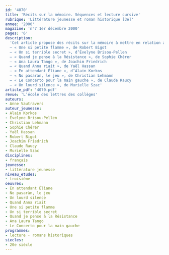 ```yaml
---
id: '4070'
title: 'Récits sur la mémoire. Séquences et lecture cursive'
rubrique: 'Littérature jeunesse et roman historique [3e]'
annee: '2000'
magazine: 'n°7 1er décembre 2000'
pages: '6'
description: 
  'Cet article propose des récits sur la mémoire à mettre en relation avec le programme d’histoire de la classe de troisième. Dans ces textes, des enfants d’aujourd’hui se penchent sur le passé, sur l’époque de la Seconde Guerre mondiale :
  – « Une si petite flamme », de Robert Bigot
  – « Un si terrible secret », d’Évelyne Brisou-Pellen
  – « Quand je pense à la Résistance », de Sophie Chérer
  – « Ana Laura Tango », de Joachim Friedrich
  – « Quand Anna riait », de Yaël Hassan
  – « En attendant Éliane », d’Alain Korkos
  – « No pasaran, le jeu », de Christian Lehmann
  – « Le Concerto pour la main gauche », de Claude Raucy
  – « Un lourd silence », de Murielle Szac'
article_pdf: '4070.pdf'
revue: 'L’école des lettres des collèges'
auteurs:
- Anne Vautravers
auteur_jeunesse:
- Alain Korkos
- Évelyne Brisou-Pellen
- Christian Lehmann
- Sophie Chérer
- Yaël Hassan
- Robert Bigot
- Joachim Friedrich
- Claude Raucy
- Murielle Szac
disciplines:
- français
jeunesse:
- littérature jeunesse
niveau_etudes:
- troisième
oeuvres:
- En attendant Éliane
- No pasaràn, le jeu
- Un lourd silence
- Quand Anna riait
- Une si petite flamme
- Un si terrible secret
- Quand je pense à la Résistance
- Ana Laura Tango
- Le Concerto pour la main gauche
programmes:
- lecture - romans historiques
siecles:
- 20e siècle
---
```

